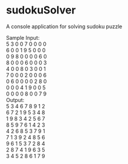# sudokuSolver
A console application for solving sudoku puzzle<br>

Sample Input:<br>
5 3 0 0 7 0 0 0 0<br>
6 0 0 1 9 5 0 0 0<br>
0 9 8 0 0 0 0 6 0<br>
8 0 0 0 6 0 0 0 3<br>
4 0 0 8 0 3 0 0 1<br>
7 0 0 0 2 0 0 0 6<br>
0 6 0 0 0 0 2 8 0<br>
0 0 0 4 1 9 0 0 5<br>
0 0 0 0 8 0 0 7 9<br>
Output:<br>
5 3 4 6 7 8 9 1 2<br>
6 7 2 1 9 5 3 4 8<br>
1 9 8 3 4 2 5 6 7<br>
8 5 9 7 6 1 4 2 3<br>
4 2 6 8 5 3 7 9 1<br>
7 1 3 9 2 4 8 5 6<br>
9 6 1 5 3 7 2 8 4<br>
2 8 7 4 1 9 6 3 5<br>
3 4 5 2 8 6 1 7 9<br>
